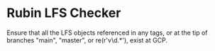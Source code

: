 Rubin LFS Checker
=================

Ensure that all the LFS objects referenced in any tags, or at the tip of
branches "main", "master", or re(r'v\d.*'), exist at GCP.
